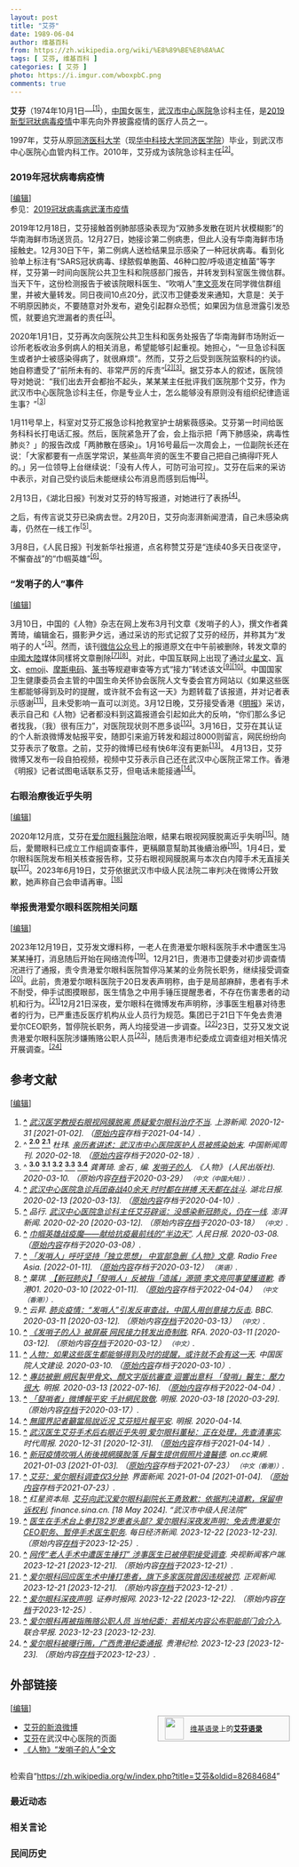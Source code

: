 ```yaml
---
layout: post
title: "艾芬"
date: 1989-06-04
author: 维基百科
from: https://zh.wikipedia.org/wiki/%E8%89%BE%E8%8A%AC
tags: [ 艾芬, 维基百科 ]
categories: [ 艾芬 ]
photo: https://i.imgur.com/wboxpbC.png
comments: true
---
```

<div class="mw-content-ltr mw-parser-output" lang="zh" dir="ltr"><p><b>艾芬</b>（1974年10月1日<span class="useeditintro" title="Template:BLP editintro">—</span><sup id="cite_ref-1" class="reference"><a href="#cite_note-1"><span class="cite-bracket">[</span>1<span class="cite-bracket">]</span></a></sup>），<a href="/wiki/%E4%B8%AD%E5%9B%BD" class="mw-redirect" title="中国">中国</a>女医生，<a href="/wiki/%E6%AD%A6%E6%B1%89%E5%B8%82%E4%B8%AD%E5%BF%83%E5%8C%BB%E9%99%A2" title="武汉市中心医院">武汉市中心医院</a>急诊科主任，是<a href="/wiki/2019%E6%96%B0%E5%9E%8B%E5%86%A0%E7%8B%80%E7%97%85%E6%AF%92%E7%96%AB%E6%83%85" class="mw-redirect" title="2019新型冠狀病毒疫情">2019新型冠狀病毒疫情</a>中率先向外界披露疫情的医疗人员之一。
</p>
<meta property="mw:PageProp/toc">
<div class="mw-heading mw-heading2"></div>
<p>1997年，艾芬从原<a href="/wiki/%E5%8D%8E%E4%B8%AD%E7%A7%91%E6%8A%80%E5%A4%A7%E5%AD%A6%E5%90%8C%E6%B5%8E%E5%8C%BB%E5%AD%A6%E9%99%A2" title="华中科技大学同济医学院">同济医科大学</a>（现<a href="/wiki/%E5%8D%8E%E4%B8%AD%E7%A7%91%E6%8A%80%E5%A4%A7%E5%AD%A6%E5%90%8C%E6%B5%8E%E5%8C%BB%E5%AD%A6%E9%99%A2" title="华中科技大学同济医学院">华中科技大学同济医学院</a>）毕业，到武汉市中心医院心血管内科工作。2010年，艾芬成为该院急诊科主任<sup id="cite_ref-zhogn_2-0" class="reference"><a href="#cite_note-zhogn-2"><span class="cite-bracket">[</span>2<span class="cite-bracket">]</span></a></sup>。
</p>
<div class="mw-heading mw-heading3"><h3 id="2019年冠状病毒病疫情"><span id="2019.E5.B9.B4.E5.86.A0.E7.8A.B6.E7.97.85.E6.AF.92.E7.97.85.E7.96.AB.E6.83.85"></span>2019年冠状病毒病疫情</h3><span class="mw-editsection"><span class="mw-editsection-bracket">[</span><a href="/w/index.php?title=%E8%89%BE%E8%8A%AC&amp;action=edit&amp;section=2" title="编辑章节：2019年冠状病毒病疫情"><span>编辑</span></a><span class="mw-editsection-bracket">]</span></span></div>
<div role="note" class="hatnote navigation-not-searchable">参见：<a href="/wiki/2019%E5%86%A0%E7%8B%80%E7%97%85%E6%AF%92%E7%97%85%E6%AD%A6%E6%BC%A2%E5%B8%82%E7%96%AB%E6%83%85" title="2019冠狀病毒病武漢市疫情">2019冠狀病毒病武漢市疫情</a></div>
<p>2019年12月18日，艾芬接触首例肺部感染表现为“双肺多发散在斑片状模糊影”的华南海鲜市场送货员。12月27日，她接诊第二例病患，但此人没有华南海鲜市场接触史。12月30日下午，第二例病人送检结果显示感染了一种冠状病毒。看到化验单上标注有“SARS冠状病毒、绿脓假单胞菌、46种口腔/呼吸道定植菌”等字样，艾芬第一时间向医院公共卫生科和院感部门报告，并转发到科室医生微信群。当天下午，这份检测报告于被该院眼科医生、“吹哨人”<a href="/wiki/%E6%9D%8E%E6%96%87%E4%BA%AE" title="李文亮">李文亮</a>发在同学微信群组里，并被大量转发。同日夜间10点20分，武汉市卫健委发来通知，大意是：关于不明原因肺炎，不要随意对外发布，避免引起群众恐慌；如果因为信息泄露引发恐慌，就要追究泄漏者的责任<sup id="cite_ref-original_text_3-0" class="reference"><a href="#cite_note-original_text-3"><span class="cite-bracket">[</span>3<span class="cite-bracket">]</span></a></sup>。
</p><p>2020年1月1日，艾芬再次向医院公共卫生科和医务处报告了华南海鲜市场附近一诊所老板收治多例病人的相关消息，希望能够引起重视。她担心，“一旦急诊科医生或者护士被感染得病了，就很麻烦”。然而，艾芬之后受到医院监察科的约谈。她自称遭受了“前所未有的、非常严厉的斥责”<sup id="cite_ref-zhogn_2-1" class="reference"><a href="#cite_note-zhogn-2"><span class="cite-bracket">[</span>2<span class="cite-bracket">]</span></a></sup><sup id="cite_ref-original_text_3-1" class="reference"><a href="#cite_note-original_text-3"><span class="cite-bracket">[</span>3<span class="cite-bracket">]</span></a></sup>。据艾芬本人的叙述，医院领导对她说：“我们出去开会都抬不起头，某某某主任批评我们医院那个艾芬，作为武汉市中心医院急诊科主任，你是专业人士，怎么能够没有原则没有组织纪律造谣生事？”<sup id="cite_ref-original_text_3-2" class="reference"><a href="#cite_note-original_text-3"><span class="cite-bracket">[</span>3<span class="cite-bracket">]</span></a></sup>
</p><p>1月11号早上，科室对艾芬汇报急诊科抢救室护士胡紫薇感染。艾芬第一时间给医务科科长打电话汇报。然后，医院紧急开了会，会上指示把「两下肺感染，病毒性肺炎？」的报告改成「两肺散在感染」。1月16号最后一次周会上，一位副院长还在说：「大家都要有一点医学常识，某些高年资的医生不要自己把自己搞得吓死人的。」另一位领导上台继续说：「没有人传人，可防可治可控」。艾芬在后来的采访中表示，对自己受约谈后未能继续公布消息而感到后悔<sup id="cite_ref-original_text_3-3" class="reference"><a href="#cite_note-original_text-3"><span class="cite-bracket">[</span>3<span class="cite-bracket">]</span></a></sup>。
</p><p>2月13日，《湖北日报》刊发对艾芬的特写报道，对她进行了表扬<sup id="cite_ref-4" class="reference"><a href="#cite_note-4"><span class="cite-bracket">[</span>4<span class="cite-bracket">]</span></a></sup>。
</p><p>之后，有传言说艾芬已染病去世。2月20日，艾芬向澎湃新闻澄清，自己未感染病毒，仍然在一线工作<sup id="cite_ref-pengpai_5-0" class="reference"><a href="#cite_note-pengpai-5"><span class="cite-bracket">[</span>5<span class="cite-bracket">]</span></a></sup>。
</p><p>3月8日，《人民日报》刊发新华社报道，点名称赞艾芬是“连续40多天日夜坚守，不懈奋战”的“巾帼英雄”<sup id="cite_ref-6" class="reference"><a href="#cite_note-6"><span class="cite-bracket">[</span>6<span class="cite-bracket">]</span></a></sup>。
</p>
<div class="mw-heading mw-heading3"><h3 id="“发哨子的人”事件"><span id=".E2.80.9C.E5.8F.91.E5.93.A8.E5.AD.90.E7.9A.84.E4.BA.BA.E2.80.9D.E4.BA.8B.E4.BB.B6"></span>“发哨子的人”事件</h3><span class="mw-editsection"><span class="mw-editsection-bracket">[</span><a href="/w/index.php?title=%E8%89%BE%E8%8A%AC&amp;action=edit&amp;section=3" title="编辑章节：“发哨子的人”事件"><span>编辑</span></a><span class="mw-editsection-bracket">]</span></span></div>
<p>3月10日，中国的《人物》杂志在网上发布3月刊文章《发哨子的人》，撰文作者龚菁琦，编辑金石，摄影尹夕远，通过采访的形式记叙了艾芬的经历，并称其为“发哨子的人”<sup id="cite_ref-original_text_3-4" class="reference"><a href="#cite_note-original_text-3"><span class="cite-bracket">[</span>3<span class="cite-bracket">]</span></a></sup>。然而，该刊<a href="/wiki/%E5%BE%AE%E4%BF%A1%E5%85%AC%E4%BC%97%E5%8F%B7" class="mw-redirect" title="微信公众号">微信公众号</a>上的报道原文在中午前被删除，转发文章的<a href="/wiki/%E4%B8%AD%E5%9C%8B%E5%A4%A7%E9%99%B8" class="mw-redirect" title="中國大陸">中國大陸</a>媒体同樣将文章刪除<sup id="cite_ref-7" class="reference"><a href="#cite_note-7"><span class="cite-bracket">[</span>7<span class="cite-bracket">]</span></a></sup><sup id="cite_ref-8" class="reference"><a href="#cite_note-8"><span class="cite-bracket">[</span>8<span class="cite-bracket">]</span></a></sup>。对此，中国互联网上出现了通过<a href="/wiki/%E7%81%AB%E6%98%9F%E6%96%87" title="火星文">火星文</a>、<a href="/wiki/%E7%9B%B2%E6%96%87" title="盲文">盲文</a>、<a href="/wiki/%E7%B9%AA%E6%96%87%E5%AD%97" title="繪文字">emoji</a>、<a href="/wiki/%E6%91%A9%E6%96%AF%E7%94%B5%E7%A0%81" class="mw-redirect" title="摩斯电码">摩斯电码</a>、<a href="/wiki/%E7%AF%86%E4%B9%A6" title="篆书">篆书</a>等规避审查等方式“接力”转述该文<sup id="cite_ref-9" class="reference"><a href="#cite_note-9"><span class="cite-bracket">[</span>9<span class="cite-bracket">]</span></a></sup><sup id="cite_ref-10" class="reference"><a href="#cite_note-10"><span class="cite-bracket">[</span>10<span class="cite-bracket">]</span></a></sup>。中国国家卫生健康委员会主管的中国生命关怀协会医院人文专委会官方网站以《如果这些医生都能够得到及时的提醒，或许就不会有这一天》为题转载了该报道，并对记者表示感谢<sup id="cite_ref-11" class="reference"><a href="#cite_note-11"><span class="cite-bracket">[</span>11<span class="cite-bracket">]</span></a></sup>，且未受影响一直可以浏览。3月12日晚，艾芬接受香港《<a href="/wiki/%E6%98%8E%E6%8A%A5" class="mw-redirect" title="明报">明报</a>》采访，表示自己和《人物》记者都没料到这篇报道会引起如此大的反响，“你们那么多记者找我，（我）很有压力”，对医院现状则不愿多谈<sup id="cite_ref-12" class="reference"><a href="#cite_note-12"><span class="cite-bracket">[</span>12<span class="cite-bracket">]</span></a></sup>。3月16日，艾芬在其认证的个人新浪微博发帖报平安，随即引来逾万转发和超过8000则留言，网民纷纷向艾芬表示了敬意。之前，艾芬的微博已经有快6年沒有更新<sup id="cite_ref-13" class="reference"><a href="#cite_note-13"><span class="cite-bracket">[</span>13<span class="cite-bracket">]</span></a></sup>。 4月13日，艾芬微博又发布一段自拍视频，视频中艾芬表示自己还在武汉中心医院正常工作。香港《明报》记者试图电话联系艾芬，但电话未能接通<sup id="cite_ref-14" class="reference"><a href="#cite_note-14"><span class="cite-bracket">[</span>14<span class="cite-bracket">]</span></a></sup>。
</p>
<div class="mw-heading mw-heading3"><h3 id="右眼治療後近乎失明"><span id=".E5.8F.B3.E7.9C.BC.E6.B2.BB.E7.99.82.E5.BE.8C.E8.BF.91.E4.B9.8E.E5.A4.B1.E6.98.8E"></span>右眼治療後近乎失明</h3><span class="mw-editsection"><span class="mw-editsection-bracket">[</span><a href="/w/index.php?title=%E8%89%BE%E8%8A%AC&amp;action=edit&amp;section=4" title="编辑章节：右眼治療後近乎失明"><span>编辑</span></a><span class="mw-editsection-bracket">]</span></span></div>
<p>2020年12月底，艾芬在<a href="/wiki/%E6%84%9B%E7%88%BE%E7%9C%BC%E7%A7%91%E9%86%AB%E9%99%A2" class="mw-redirect" title="愛爾眼科醫院">爱尔眼科醫院</a>治眼，結果右眼视网膜脱离近乎失明<sup id="cite_ref-15" class="reference"><a href="#cite_note-15"><span class="cite-bracket">[</span>15<span class="cite-bracket">]</span></a></sup>。随后，愛爾眼科已成立工作組調查事件，更稱願意幫助其後續治療<sup id="cite_ref-16" class="reference"><a href="#cite_note-16"><span class="cite-bracket">[</span>16<span class="cite-bracket">]</span></a></sup>。1月4日，爱尔眼科医院发布相关核查报告称，艾芬右眼视网膜脱离与本次白内障手术无直接关联<sup id="cite_ref-17" class="reference"><a href="#cite_note-17"><span class="cite-bracket">[</span>17<span class="cite-bracket">]</span></a></sup>。2023年6月19日，艾芬依据武汉市中级人民法院二审判决在微博公开致歉，她声称自己会申请再审。<sup id="cite_ref-18" class="reference"><a href="#cite_note-18"><span class="cite-bracket">[</span>18<span class="cite-bracket">]</span></a></sup>
</p>
<div class="mw-heading mw-heading3"><h3 id="举报贵港爱尔眼科医院相关问题"><span id=".E4.B8.BE.E6.8A.A5.E8.B4.B5.E6.B8.AF.E7.88.B1.E5.B0.94.E7.9C.BC.E7.A7.91.E5.8C.BB.E9.99.A2.E7.9B.B8.E5.85.B3.E9.97.AE.E9.A2.98"></span>举报贵港爱尔眼科医院相关问题</h3><span class="mw-editsection"><span class="mw-editsection-bracket">[</span><a href="/w/index.php?title=%E8%89%BE%E8%8A%AC&amp;action=edit&amp;section=5" title="编辑章节：举报贵港爱尔眼科医院相关问题"><span>编辑</span></a><span class="mw-editsection-bracket">]</span></span></div>
<p>2023年12月19日，艾芬发文爆料称，一老人在贵港爱尔眼科医院手术中遭医生冯某某捶打，消息随后开始在网络流传<sup id="cite_ref-19" class="reference"><a href="#cite_note-19"><span class="cite-bracket">[</span>19<span class="cite-bracket">]</span></a></sup>。12月21日，贵港市卫健委对初步调查情况进行了通报，责令贵港爱尔眼科医院暂停冯某某的业务院长职务，继续接受调查<sup id="cite_ref-20" class="reference"><a href="#cite_note-20"><span class="cite-bracket">[</span>20<span class="cite-bracket">]</span></a></sup>。此前，贵港爱尔眼科医院于20日发表声明称，由于是局部麻醉，患者有手术不耐受，伸手试图摸眼部，医生情急之中用手锤压提醒患者，不存在伤害患者的动机和行为。<sup id="cite_ref-21" class="reference"><a href="#cite_note-21"><span class="cite-bracket">[</span>21<span class="cite-bracket">]</span></a></sup>12月21日深夜，爱尔眼科在微博发布声明称，涉事医生粗暴对待患者的行为，已严重违反医疗机构从业人员行为规范。集团已于21日下午免去贵港爱尔CEO职务，暂停院长职务，两人均接受进一步调查。<sup id="cite_ref-22" class="reference"><a href="#cite_note-22"><span class="cite-bracket">[</span>22<span class="cite-bracket">]</span></a></sup>23日，艾芬又发文说贵港爱尔眼科医院涉嫌贿赂公职人员<sup id="cite_ref-23" class="reference"><a href="#cite_note-23"><span class="cite-bracket">[</span>23<span class="cite-bracket">]</span></a></sup>，随后贵港市纪委成立调查组对相关情况开展调查。<sup id="cite_ref-24" class="reference"><a href="#cite_note-24"><span class="cite-bracket">[</span>24<span class="cite-bracket">]</span></a></sup>
</p>
<div class="mw-heading mw-heading2"><h2 id="参考文献"><span id=".E5.8F.82.E8.80.83.E6.96.87.E7.8C.AE"></span>参考文献</h2><span class="mw-editsection"><span class="mw-editsection-bracket">[</span><a href="/w/index.php?title=%E8%89%BE%E8%8A%AC&amp;action=edit&amp;section=6" title="编辑章节：参考文献"><span>编辑</span></a><span class="mw-editsection-bracket">]</span></span></div>
<div class="reflist" style="list-style-type: decimal;">
<ol class="references">
<li id="cite_note-1"><span class="mw-cite-backlink"><b><a href="#cite_ref-1">^</a></b></span> <span class="reference-text"><cite class="citation news"><a rel="nofollow" class="external text" href="https://web.archive.org/web/20210414062447/https://www.cqcb.com/xindiaocha/redian/2020-12-30/3504331_pc.html">武汉医学教授右眼视网膜脱离 质疑爱尔眼科治疗不当</a>. 上游新闻. 2020-12-31 <span class="reference-accessdate"> [<span class="nowrap">2021-01-02</span>]</span>. （<a rel="nofollow" class="external text" href="https://www.cqcb.com/xindiaocha/redian/2020-12-30/3504331_pc.html">原始内容</a>存档于2021-04-14）.</cite><span title="ctx_ver=Z39.88-2004&amp;rfr_id=info%3Asid%2Fzh.wikipedia.org%3A%E8%89%BE%E8%8A%AC&amp;rft.atitle=%E6%AD%A6%E6%B1%89%E5%8C%BB%E5%AD%A6%E6%95%99%E6%8E%88%E5%8F%B3%E7%9C%BC%E8%A7%86%E7%BD%91%E8%86%9C%E8%84%B1%E7%A6%BB+%E8%B4%A8%E7%96%91%E7%88%B1%E5%B0%94%E7%9C%BC%E7%A7%91%E6%B2%BB%E7%96%97%E4%B8%8D%E5%BD%93&amp;rft.date=2020-12-31&amp;rft.genre=article&amp;rft.jtitle=%E4%B8%8A%E6%B8%B8%E6%96%B0%E9%97%BB&amp;rft_id=https%3A%2F%2Fwww.cqcb.com%2Fxindiaocha%2Fredian%2F2020-12-30%2F3504331_pc.html&amp;rft_val_fmt=info%3Aofi%2Ffmt%3Akev%3Amtx%3Ajournal" class="Z3988"><span style="display:none;">&nbsp;</span></span></span>
</li>
<li id="cite_note-zhogn-2"><span class="mw-cite-backlink">^ <a href="#cite_ref-zhogn_2-0"><sup><b>2.0</b></sup></a> <a href="#cite_ref-zhogn_2-1"><sup><b>2.1</b></sup></a></span> <span class="reference-text"><cite class="citation web">杜玮. <a rel="nofollow" class="external text" href="https://web.archive.org/web/20200218083556/https://news.sina.com.cn/c/2020-02-17/doc-iimxyqvz3653366.shtml">亲历者讲述：武汉市中心医院医护人员被感染始末</a>. 中国新闻周刊. 2020-02-18. （<a rel="nofollow" class="external text" href="https://news.sina.com.cn/c/2020-02-17/doc-iimxyqvz3653366.shtml">原始内容</a>存档于2020-02-18）.</cite><span title="ctx_ver=Z39.88-2004&amp;rfr_id=info%3Asid%2Fzh.wikipedia.org%3A%E8%89%BE%E8%8A%AC&amp;rft.au=%E6%9D%9C%E7%8E%AE&amp;rft.btitle=%E4%BA%B2%E5%8E%86%E8%80%85%E8%AE%B2%E8%BF%B0%EF%BC%9A%E6%AD%A6%E6%B1%89%E5%B8%82%E4%B8%AD%E5%BF%83%E5%8C%BB%E9%99%A2%E5%8C%BB%E6%8A%A4%E4%BA%BA%E5%91%98%E8%A2%AB%E6%84%9F%E6%9F%93%E5%A7%8B%E6%9C%AB&amp;rft.date=2020-02-18&amp;rft.genre=unknown&amp;rft.pub=%E4%B8%AD%E5%9B%BD%E6%96%B0%E9%97%BB%E5%91%A8%E5%88%8A&amp;rft_id=https%3A%2F%2Fnews.sina.com.cn%2Fc%2F2020-02-17%2Fdoc-iimxyqvz3653366.shtml&amp;rft_val_fmt=info%3Aofi%2Ffmt%3Akev%3Amtx%3Abook" class="Z3988"><span style="display:none;">&nbsp;</span></span></span>
</li>
<li id="cite_note-original_text-3"><span class="mw-cite-backlink">^ <a href="#cite_ref-original_text_3-0"><sup><b>3.0</b></sup></a> <a href="#cite_ref-original_text_3-1"><sup><b>3.1</b></sup></a> <a href="#cite_ref-original_text_3-2"><sup><b>3.2</b></sup></a> <a href="#cite_ref-original_text_3-3"><sup><b>3.3</b></sup></a> <a href="#cite_ref-original_text_3-4"><sup><b>3.4</b></sup></a></span> <span class="reference-text"><cite class="citation journal">龚菁琦. 金石 , 编. <a rel="nofollow" class="external text" href="http://boyamedia.com/category/detail/13249/">发哨子的人</a>. 《人物》 (人民出版社). 2020-03-10. （原始内容<a rel="nofollow" class="external text" href="https://web.archive.org/web/20200329131444/http://boyamedia.com/category/detail/13249/">存档</a>于2020-03-29） <span style="font-family: sans-serif; cursor: default; color:var(--color-subtle, #54595d); font-size: 0.8em; bottom: 0.1em; font-weight: bold;" title="连接到中文（中国大陆）网页">（中文（中国大陆））</span>.</cite><span title="ctx_ver=Z39.88-2004&amp;rfr_id=info%3Asid%2Fzh.wikipedia.org%3A%E8%89%BE%E8%8A%AC&amp;rft.atitle=%E5%8F%91%E5%93%A8%E5%AD%90%E7%9A%84%E4%BA%BA&amp;rft.au=%E9%BE%9A%E8%8F%81%E7%90%A6&amp;rft.date=2020-03-10&amp;rft.genre=article&amp;rft.jtitle=%E3%80%8A%E4%BA%BA%E7%89%A9%E3%80%8B&amp;rft_id=http%3A%2F%2Fboyamedia.com%2Fcategory%2Fdetail%2F13249%2F&amp;rft_val_fmt=info%3Aofi%2Ffmt%3Akev%3Amtx%3Ajournal" class="Z3988"><span style="display:none;">&nbsp;</span></span></span>
</li>
<li id="cite_note-4"><span class="mw-cite-backlink"><b><a href="#cite_ref-4">^</a></b></span> <span class="reference-text"><cite class="citation news"><a rel="nofollow" class="external text" href="https://web.archive.org/web/20200410113558/https://epaper.hubeidaily.net/pad/content/202002/13/content_21060.html">武汉中心医院急诊兵团奋战40余天 时时都在拼搏 天天都在战斗</a>. 湖北日报. 2020-02-13 <span class="reference-accessdate"> [<span class="nowrap">2020-03-13</span>]</span>. （<a rel="nofollow" class="external text" href="https://epaper.hubeidaily.net/pad/content/202002/13/content_21060.html">原始内容</a>存档于2020-04-10）.</cite><span title="ctx_ver=Z39.88-2004&amp;rfr_id=info%3Asid%2Fzh.wikipedia.org%3A%E8%89%BE%E8%8A%AC&amp;rft.atitle=%E6%AD%A6%E6%B1%89%E4%B8%AD%E5%BF%83%E5%8C%BB%E9%99%A2%E6%80%A5%E8%AF%8A%E5%85%B5%E5%9B%A2%E5%A5%8B%E6%88%9840%E4%BD%99%E5%A4%A9+%E6%97%B6%E6%97%B6%E9%83%BD%E5%9C%A8%E6%8B%BC%E6%90%8F+%E5%A4%A9%E5%A4%A9%E9%83%BD%E5%9C%A8%E6%88%98%E6%96%97&amp;rft.date=2020-02-13&amp;rft.genre=article&amp;rft.jtitle=%E6%B9%96%E5%8C%97%E6%97%A5%E6%8A%A5&amp;rft_id=https%3A%2F%2Fepaper.hubeidaily.net%2Fpad%2Fcontent%2F202002%2F13%2Fcontent_21060.html&amp;rft_val_fmt=info%3Aofi%2Ffmt%3Akev%3Amtx%3Ajournal" class="Z3988"><span style="display:none;">&nbsp;</span></span></span>
</li>
<li id="cite_note-pengpai-5"><span class="mw-cite-backlink"><b><a href="#cite_ref-pengpai_5-0">^</a></b></span> <span class="reference-text"><cite class="citation news">品行. <a rel="nofollow" class="external text" href="https://www.thepaper.cn/newsDetail_forward_6055261">武汉中心医院急诊科主任艾芬辟谣：没感染新冠肺炎，仍在一线</a>. 澎湃新闻. 2020-02-20 <span class="reference-accessdate"> [<span class="nowrap">2020-03-12</span>]</span>. （原始内容<a rel="nofollow" class="external text" href="https://web.archive.org/web/20200318014647/https://www.thepaper.cn/newsDetail_forward_6055261">存档</a>于2020-03-18） <span style="font-family: sans-serif; cursor: default; color:var(--color-subtle, #54595d); font-size: 0.8em; bottom: 0.1em; font-weight: bold;" title="连接到中文网页">（中文）</span>.</cite><span title="ctx_ver=Z39.88-2004&amp;rfr_id=info%3Asid%2Fzh.wikipedia.org%3A%E8%89%BE%E8%8A%AC&amp;rft.atitle=%E6%AD%A6%E6%B1%89%E4%B8%AD%E5%BF%83%E5%8C%BB%E9%99%A2%E6%80%A5%E8%AF%8A%E7%A7%91%E4%B8%BB%E4%BB%BB%E8%89%BE%E8%8A%AC%E8%BE%9F%E8%B0%A3%EF%BC%9A%E6%B2%A1%E6%84%9F%E6%9F%93%E6%96%B0%E5%86%A0%E8%82%BA%E7%82%8E%EF%BC%8C%E4%BB%8D%E5%9C%A8%E4%B8%80%E7%BA%BF&amp;rft.au=%E5%93%81%E8%A1%8C&amp;rft.date=2020-02-20&amp;rft.genre=article&amp;rft_id=https%3A%2F%2Fwww.thepaper.cn%2FnewsDetail_forward_6055261&amp;rft_val_fmt=info%3Aofi%2Ffmt%3Akev%3Amtx%3Ajournal" class="Z3988"><span style="display:none;">&nbsp;</span></span></span>
</li>
<li id="cite_note-6"><span class="mw-cite-backlink"><b><a href="#cite_ref-6">^</a></b></span> <span class="reference-text"><cite class="citation news"><a rel="nofollow" class="external text" href="https://web.archive.org/web/20200308111252/http://paper.people.com.cn/rmrb/html/2020-03/08/nw.D110000renmrb_20200308_2-01.htm">巾帼英雄战疫魔——献给抗疫最前线的“半边天”</a>. 人民日报. 2020-03-08. （<a rel="nofollow" class="external text" href="http://paper.people.com.cn/rmrb/html/2020-03/08/nw.D110000renmrb_20200308_2-01.htm">原始内容</a>存档于2020-03-08）.</cite><span title="ctx_ver=Z39.88-2004&amp;rfr_id=info%3Asid%2Fzh.wikipedia.org%3A%E8%89%BE%E8%8A%AC&amp;rft.atitle=%E5%B7%BE%E5%B8%BC%E8%8B%B1%E9%9B%84%E6%88%98%E7%96%AB%E9%AD%94%E2%80%94%E2%80%94%E7%8C%AE%E7%BB%99%E6%8A%97%E7%96%AB%E6%9C%80%E5%89%8D%E7%BA%BF%E7%9A%84%E2%80%9C%E5%8D%8A%E8%BE%B9%E5%A4%A9%E2%80%9D&amp;rft.date=2020-03-08&amp;rft.genre=article&amp;rft.jtitle=%E4%BA%BA%E6%B0%91%E6%97%A5%E6%8A%A5&amp;rft_id=http%3A%2F%2Fpaper.people.com.cn%2Frmrb%2Fhtml%2F2020-03%2F08%2Fnw.D110000renmrb_20200308_2-01.htm&amp;rft_val_fmt=info%3Aofi%2Ffmt%3Akev%3Amtx%3Ajournal" class="Z3988"><span style="display:none;">&nbsp;</span></span></span>
</li>
<li id="cite_note-7"><span class="mw-cite-backlink"><b><a href="#cite_ref-7">^</a></b></span> <span class="reference-text"><cite class="citation web"><a rel="nofollow" class="external text" href="https://web.archive.org/web/20200312011025/https://www.rfa.org/cantonese/news/people-03102020083726.html">「发哨人」呼吁坚持「独立思想」 中宣部急删《人物》文章</a>. Radio Free Asia.  <span class="reference-accessdate"> [<span class="nowrap">2022-01-11</span>]</span>. （<a rel="nofollow" class="external text" href="https://www.rfa.org/cantonese/news/people-03102020083726.html">原始内容</a>存档于2020-03-12） <span style="font-family: sans-serif; cursor: default; color:var(--color-subtle, #54595d); font-size: 0.8em; bottom: 0.1em; font-weight: bold;" title="连接到英语网页">（英语）</span>.</cite><span title="ctx_ver=Z39.88-2004&amp;rfr_id=info%3Asid%2Fzh.wikipedia.org%3A%E8%89%BE%E8%8A%AC&amp;rft.atitle=%E3%80%8C%E5%8F%91%E5%93%A8%E4%BA%BA%E3%80%8D%E5%91%BC%E5%90%81%E5%9D%9A%E6%8C%81%E3%80%8C%E7%8B%AC%E7%AB%8B%E6%80%9D%E6%83%B3%E3%80%8D+%E4%B8%AD%E5%AE%A3%E9%83%A8%E6%80%A5%E5%88%A0%E3%80%8A%E4%BA%BA%E7%89%A9%E3%80%8B%E6%96%87%E7%AB%A0&amp;rft.genre=unknown&amp;rft.jtitle=Radio+Free+Asia&amp;rft_id=https%3A%2F%2Fwww.rfa.org%2Fcantonese%2Fnews%2Fpeople-03102020083726.html&amp;rft_val_fmt=info%3Aofi%2Ffmt%3Akev%3Amtx%3Ajournal" class="Z3988"><span style="display:none;">&nbsp;</span></span></span>
</li>
<li id="cite_note-8"><span class="mw-cite-backlink"><b><a href="#cite_ref-8">^</a></b></span> <span class="reference-text"><cite class="citation web">葉琪. <a rel="nofollow" class="external text" href="https://web.archive.org/web/20220404002340/https://www.hk01.com/%E5%A4%A7%E5%9C%8B%E5%B0%8F%E4%BA%8B/445884/%E6%AD%A6%E6%BC%A2%E8%82%BA%E7%82%8E-%E7%99%BC%E5%93%A8%E4%BA%BA-%E5%8F%8D%E8%A2%AB%E6%8C%87-%E9%80%A0%E8%AC%A0-%E6%BA%90%E9%A0%AD-%E6%9D%8E%E6%96%87%E4%BA%AE%E5%90%8C%E4%BA%8B%E6%9C%9B%E7%8D%B2%E9%81%93%E6%AD%89">【新冠肺炎】「發哨人」反被指「造謠」源頭 李文亮同事望獲道歉</a>. 香港01. 2020-03-10 <span class="reference-accessdate"> [<span class="nowrap">2022-01-11</span>]</span>. （<a rel="nofollow" class="external text" href="https://www.hk01.com/大國小事/445884/武漢肺炎-發哨人-反被指-造謠-源頭-李文亮同事望獲道歉">原始内容</a>存档于2022-04-04） <span style="font-family: sans-serif; cursor: default; color:var(--color-subtle, #54595d); font-size: 0.8em; bottom: 0.1em; font-weight: bold;" title="连接到中文（香港）网页">（中文（香港））</span>.</cite><span title="ctx_ver=Z39.88-2004&amp;rfr_id=info%3Asid%2Fzh.wikipedia.org%3A%E8%89%BE%E8%8A%AC&amp;rft.atitle=%E3%80%90%E6%96%B0%E5%86%A0%E8%82%BA%E7%82%8E%E3%80%91%E3%80%8C%E7%99%BC%E5%93%A8%E4%BA%BA%E3%80%8D%E5%8F%8D%E8%A2%AB%E6%8C%87%E3%80%8C%E9%80%A0%E8%AC%A0%E3%80%8D%E6%BA%90%E9%A0%AD+%E6%9D%8E%E6%96%87%E4%BA%AE%E5%90%8C%E4%BA%8B%E6%9C%9B%E7%8D%B2%E9%81%93%E6%AD%89&amp;rft.au=%E8%91%89%E7%90%AA&amp;rft.date=2020-03-10&amp;rft.genre=unknown&amp;rft.jtitle=%E9%A6%99%E6%B8%AF01&amp;rft_id=https%3A%2F%2Fwww.hk01.com%2F%E5%A4%A7%E5%9C%8B%E5%B0%8F%E4%BA%8B%2F445884%2F%E6%AD%A6%E6%BC%A2%E8%82%BA%E7%82%8E-%E7%99%BC%E5%93%A8%E4%BA%BA-%E5%8F%8D%E8%A2%AB%E6%8C%87-%E9%80%A0%E8%AC%A0-%E6%BA%90%E9%A0%AD-%E6%9D%8E%E6%96%87%E4%BA%AE%E5%90%8C%E4%BA%8B%E6%9C%9B%E7%8D%B2%E9%81%93%E6%AD%89&amp;rft_val_fmt=info%3Aofi%2Ffmt%3Akev%3Amtx%3Ajournal" class="Z3988"><span style="display:none;">&nbsp;</span></span></span>
</li>
<li id="cite_note-9"><span class="mw-cite-backlink"><b><a href="#cite_ref-9">^</a></b></span> <span class="reference-text"><cite class="citation news">云昇. <a rel="nofollow" class="external text" href="https://www.bbc.com/zhongwen/simp/chinese-news-51831652">肺炎疫情：“发哨人”引发反审查战，中国人用创意接力反击</a>. BBC. 2020-03-11 <span class="reference-accessdate"> [<span class="nowrap">2020-03-12</span>]</span>. （原始内容<a rel="nofollow" class="external text" href="https://web.archive.org/web/20200313040302/https://www.bbc.com/zhongwen/simp/chinese-news-51831652">存档</a>于2020-03-13） <span style="font-family: sans-serif; cursor: default; color:var(--color-subtle, #54595d); font-size: 0.8em; bottom: 0.1em; font-weight: bold;" title="连接到中文网页">（中文）</span>.</cite><span title="ctx_ver=Z39.88-2004&amp;rfr_id=info%3Asid%2Fzh.wikipedia.org%3A%E8%89%BE%E8%8A%AC&amp;rft.atitle=%E8%82%BA%E7%82%8E%E7%96%AB%E6%83%85%EF%BC%9A%E2%80%9C%E5%8F%91%E5%93%A8%E4%BA%BA%E2%80%9D%E5%BC%95%E5%8F%91%E5%8F%8D%E5%AE%A1%E6%9F%A5%E6%88%98%EF%BC%8C%E4%B8%AD%E5%9B%BD%E4%BA%BA%E7%94%A8%E5%88%9B%E6%84%8F%E6%8E%A5%E5%8A%9B%E5%8F%8D%E5%87%BB&amp;rft.au=%E4%BA%91%E6%98%87&amp;rft.date=2020-03-11&amp;rft.genre=article&amp;rft_id=https%3A%2F%2Fwww.bbc.com%2Fzhongwen%2Fsimp%2Fchinese-news-51831652&amp;rft_val_fmt=info%3Aofi%2Ffmt%3Akev%3Amtx%3Ajournal" class="Z3988"><span style="display:none;">&nbsp;</span></span></span>
</li>
<li id="cite_note-10"><span class="mw-cite-backlink"><b><a href="#cite_ref-10">^</a></b></span> <span class="reference-text"><cite class="citation news"><a rel="nofollow" class="external text" href="https://www.rfa.org/mandarin/yataibaodao/huanjing/ql3-03112020065044.html">《发哨子的人》被屏蔽 网民接力转发出奇制胜</a>. RFA. 2020-03-11 <span class="reference-accessdate"> [<span class="nowrap">2020-03-12</span>]</span>. （原始内容<a rel="nofollow" class="external text" href="https://web.archive.org/web/20200312180814/https://www.rfa.org/mandarin/yataibaodao/huanjing/ql3-03112020065044.html">存档</a>于2020-03-12） <span style="font-family: sans-serif; cursor: default; color:var(--color-subtle, #54595d); font-size: 0.8em; bottom: 0.1em; font-weight: bold;" title="连接到中文网页">（中文）</span>.</cite><span title="ctx_ver=Z39.88-2004&amp;rfr_id=info%3Asid%2Fzh.wikipedia.org%3A%E8%89%BE%E8%8A%AC&amp;rft.atitle=%E3%80%8A%E5%8F%91%E5%93%A8%E5%AD%90%E7%9A%84%E4%BA%BA%E3%80%8B%E8%A2%AB%E5%B1%8F%E8%94%BD+%E7%BD%91%E6%B0%91%E6%8E%A5%E5%8A%9B%E8%BD%AC%E5%8F%91%E5%87%BA%E5%A5%87%E5%88%B6%E8%83%9C&amp;rft.date=2020-03-11&amp;rft.genre=article&amp;rft_id=https%3A%2F%2Fwww.rfa.org%2Fmandarin%2Fyataibaodao%2Fhuanjing%2Fql3-03112020065044.html&amp;rft_val_fmt=info%3Aofi%2Ffmt%3Akev%3Amtx%3Ajournal" class="Z3988"><span style="display:none;">&nbsp;</span></span></span>
</li>
<li id="cite_note-11"><span class="mw-cite-backlink"><b><a href="#cite_ref-11">^</a></b></span> <span class="reference-text"><cite class="citation web"><a rel="nofollow" class="external text" href="https://web.archive.org/web/20200310135052/http://www.yyrw.org.cn/e/action/ShowInfo.php?classid=5&amp;id=2256">人物：如果这些医生都能够得到及时的提醒，或许就不会有这一天</a>. 中国医院人文建设. 2020-03-10. （<a rel="nofollow" class="external text" href="http://www.yyrw.org.cn/e/action/ShowInfo.php?classid=5&amp;id=2256">原始内容</a>存档于2020-03-10）.</cite><span title="ctx_ver=Z39.88-2004&amp;rfr_id=info%3Asid%2Fzh.wikipedia.org%3A%E8%89%BE%E8%8A%AC&amp;rft.atitle=%E4%BA%BA%E7%89%A9%EF%BC%9A%E5%A6%82%E6%9E%9C%E8%BF%99%E4%BA%9B%E5%8C%BB%E7%94%9F%E9%83%BD%E8%83%BD%E5%A4%9F%E5%BE%97%E5%88%B0%E5%8F%8A%E6%97%B6%E7%9A%84%E6%8F%90%E9%86%92%EF%BC%8C%E6%88%96%E8%AE%B8%E5%B0%B1%E4%B8%8D%E4%BC%9A%E6%9C%89%E8%BF%99%E4%B8%80%E5%A4%A9&amp;rft.date=2020-03-10&amp;rft.genre=unknown&amp;rft.jtitle=%E4%B8%AD%E5%9B%BD%E5%8C%BB%E9%99%A2%E4%BA%BA%E6%96%87%E5%BB%BA%E8%AE%BE&amp;rft_id=http%3A%2F%2Fwww.yyrw.org.cn%2Fe%2Faction%2FShowInfo.php%3Fclassid%3D5%26id%3D2256&amp;rft_val_fmt=info%3Aofi%2Ffmt%3Akev%3Amtx%3Ajournal" class="Z3988"><span style="display:none;">&nbsp;</span></span></span>
</li>
<li id="cite_note-12"><span class="mw-cite-backlink"><b><a href="#cite_ref-12">^</a></b></span> <span class="reference-text"><cite class="citation web"><a rel="nofollow" class="external text" href="https://web.archive.org/web/20220404193148/https://m.mingpao.com/pns/%E4%B8%AD%E5%9C%8B/article/20200313/s00013/1584038746195/%E5%B0%88%E8%A8%AA%E8%A2%AB%E5%88%A0-%E7%B6%B2%E6%B0%91%E8%A3%BD%E7%94%B2%E9%AA%A8%E6%96%87-%E9%A1%8F%E6%96%87%E5%AD%97%E7%89%88%E6%8A%97%E5%AF%A9%E6%9F%A5-%E8%BF%B4%E9%9F%BF%E5%87%BA%E6%84%8F%E6%96%99-%E3%80%8C%E7%99%BC%E5%93%A8%E3%80%8D%E9%86%AB%E7%94%9F-%E5%A3%93%E5%8A%9B%E5%BE%88%E5%A4%A7">專訪被删 網民製甲骨文、顏文字版抗審查 迴響出意料 「發哨」醫生：壓力很大</a>. 明报. 2020-03-13 <span class="reference-accessdate"> [<span class="nowrap">2022-07-16</span>]</span>. （<a rel="nofollow" class="external text" href="https://m.mingpao.com/pns/中國/article/20200313/s00013/1584038746195/專訪被删-網民製甲骨文-顏文字版抗審查-迴響出意料-「發哨」醫生-壓力很大">原始内容</a>存档于2022-04-04）.</cite><span title="ctx_ver=Z39.88-2004&amp;rfr_id=info%3Asid%2Fzh.wikipedia.org%3A%E8%89%BE%E8%8A%AC&amp;rft.atitle=%E5%B0%88%E8%A8%AA%E8%A2%AB%E5%88%A0+%E7%B6%B2%E6%B0%91%E8%A3%BD%E7%94%B2%E9%AA%A8%E6%96%87%E3%80%81%E9%A1%8F%E6%96%87%E5%AD%97%E7%89%88%E6%8A%97%E5%AF%A9%E6%9F%A5+%E8%BF%B4%E9%9F%BF%E5%87%BA%E6%84%8F%E6%96%99+%E3%80%8C%E7%99%BC%E5%93%A8%E3%80%8D%E9%86%AB%E7%94%9F%EF%BC%9A%E5%A3%93%E5%8A%9B%E5%BE%88%E5%A4%A7&amp;rft.date=2020-03-13&amp;rft.genre=unknown&amp;rft.jtitle=%E6%98%8E%E6%8A%A5&amp;rft_id=https%3A%2F%2Fm.mingpao.com%2Fpns%2F%E4%B8%AD%E5%9C%8B%2Farticle%2F20200313%2Fs00013%2F1584038746195%2F%E5%B0%88%E8%A8%AA%E8%A2%AB%E5%88%A0-%E7%B6%B2%E6%B0%91%E8%A3%BD%E7%94%B2%E9%AA%A8%E6%96%87-%E9%A1%8F%E6%96%87%E5%AD%97%E7%89%88%E6%8A%97%E5%AF%A9%E6%9F%A5-%E8%BF%B4%E9%9F%BF%E5%87%BA%E6%84%8F%E6%96%99-%E3%80%8C%E7%99%BC%E5%93%A8%E3%80%8D%E9%86%AB%E7%94%9F-%E5%A3%93%E5%8A%9B%E5%BE%88%E5%A4%A7&amp;rft_val_fmt=info%3Aofi%2Ffmt%3Akev%3Amtx%3Ajournal" class="Z3988"><span style="display:none;">&nbsp;</span></span></span>
</li>
<li id="cite_note-13"><span class="mw-cite-backlink"><b><a href="#cite_ref-13">^</a></b></span> <span class="reference-text"><cite class="citation news"><a rel="nofollow" class="external text" href="https://m.mingpao.com/pns/中國/article/20200318/s00013/1584470315853/「發哨者」微博報平安-千計網民致敬">「發哨者」微博報平安 千計網民致敬</a>. 明报. 2020-03-18 <span class="reference-accessdate"> [<span class="nowrap">2020-03-29</span>]</span>. （原始内容<a rel="nofollow" class="external text" href="https://web.archive.org/web/20200317204604/https://m.mingpao.com/pns/%25E4%25B8%25AD%25E5%259C%258B/article/20200318/s00013/1584470315853/%25E3%2580%258C%25E7%2599%25BC%25E5%2593%25A8%25E8%2580%2585%25E3%2580%258D%25E5%25BE%25AE%25E5%258D%259A%25E5%25A0%25B1%25E5%25B9%25B3%25E5%25AE%2589-%25E5%258D%2583%25E8%25A8%2588%25E7%25B6%25B2%25E6%25B0%2591%25E8%2587%25B4%25E6%2595%25AC">存档</a>于2020-03-17）.</cite><span title="ctx_ver=Z39.88-2004&amp;rfr_id=info%3Asid%2Fzh.wikipedia.org%3A%E8%89%BE%E8%8A%AC&amp;rft.atitle=%E3%80%8C%E7%99%BC%E5%93%A8%E8%80%85%E3%80%8D%E5%BE%AE%E5%8D%9A%E5%A0%B1%E5%B9%B3%E5%AE%89+%E5%8D%83%E8%A8%88%E7%B6%B2%E6%B0%91%E8%87%B4%E6%95%AC&amp;rft.date=2020-03-18&amp;rft.genre=article&amp;rft.jtitle=%E6%98%8E%E6%8A%A5&amp;rft_id=https%3A%2F%2Fm.mingpao.com%2Fpns%2F%E4%B8%AD%E5%9C%8B%2Farticle%2F20200318%2Fs00013%2F1584470315853%2F%E3%80%8C%E7%99%BC%E5%93%A8%E8%80%85%E3%80%8D%E5%BE%AE%E5%8D%9A%E5%A0%B1%E5%B9%B3%E5%AE%89-%E5%8D%83%E8%A8%88%E7%B6%B2%E6%B0%91%E8%87%B4%E6%95%AC&amp;rft_val_fmt=info%3Aofi%2Ffmt%3Akev%3Amtx%3Ajournal" class="Z3988"><span style="display:none;">&nbsp;</span></span></span>
</li>
<li id="cite_note-14"><span class="mw-cite-backlink"><b><a href="#cite_ref-14">^</a></b></span> <span class="reference-text"><cite class="citation news"><a rel="nofollow" class="external text" href="https://news.mingpao.com/pns/%e4%b8%ad%e5%9c%8b/article/20200414/s00013/1586802994931">無國界記者籲當局說近况  艾芬短片報平安</a>. 明报. 2020-04-14.</cite><span title="ctx_ver=Z39.88-2004&amp;rfr_id=info%3Asid%2Fzh.wikipedia.org%3A%E8%89%BE%E8%8A%AC&amp;rft.atitle=%E7%84%A1%E5%9C%8B%E7%95%8C%E8%A8%98%E8%80%85%E7%B1%B2%E7%95%B6%E5%B1%80%E8%AA%AA%E8%BF%91%E5%86%B5+%E8%89%BE%E8%8A%AC%E7%9F%AD%E7%89%87%E5%A0%B1%E5%B9%B3%E5%AE%89&amp;rft.date=2020-04-14&amp;rft.genre=article&amp;rft.jtitle=%E6%98%8E%E6%8A%A5&amp;rft_id=https%3A%2F%2Fnews.mingpao.com%2Fpns%2F%25e4%25b8%25ad%25e5%259c%258b%2Farticle%2F20200414%2Fs00013%2F1586802994931&amp;rft_val_fmt=info%3Aofi%2Ffmt%3Akev%3Amtx%3Ajournal" class="Z3988"><span style="display:none;">&nbsp;</span></span></span>
</li>
<li id="cite_note-15"><span class="mw-cite-backlink"><b><a href="#cite_ref-15">^</a></b></span> <span class="reference-text"><cite class="citation news"><a rel="nofollow" class="external text" href="https://web.archive.org/web/20210414062411/https://www.time-weekly.com/post/277354">武汉医生艾芬手术后右眼近乎失明 爱尔眼科董秘：正在处理，先查清事实</a>. 时代周报. 2020-12-31 <span class="reference-accessdate"> [<span class="nowrap">2020-12-31</span>]</span>. （<a rel="nofollow" class="external text" href="https://www.time-weekly.com/post/277354">原始内容</a>存档于2021-04-14）.</cite><span title="ctx_ver=Z39.88-2004&amp;rfr_id=info%3Asid%2Fzh.wikipedia.org%3A%E8%89%BE%E8%8A%AC&amp;rft.atitle=%E6%AD%A6%E6%B1%89%E5%8C%BB%E7%94%9F%E8%89%BE%E8%8A%AC%E6%89%8B%E6%9C%AF%E5%90%8E%E5%8F%B3%E7%9C%BC%E8%BF%91%E4%B9%8E%E5%A4%B1%E6%98%8E+%E7%88%B1%E5%B0%94%E7%9C%BC%E7%A7%91%E8%91%A3%E7%A7%98%EF%BC%9A%E6%AD%A3%E5%9C%A8%E5%A4%84%E7%90%86%EF%BC%8C%E5%85%88%E6%9F%A5%E6%B8%85%E4%BA%8B%E5%AE%9E&amp;rft.date=2020-12-31&amp;rft.genre=article&amp;rft.jtitle=%E6%97%B6%E4%BB%A3%E5%91%A8%E6%8A%A5&amp;rft_id=https%3A%2F%2Fwww.time-weekly.com%2Fpost%2F277354&amp;rft_val_fmt=info%3Aofi%2Ffmt%3Akev%3Amtx%3Ajournal" class="Z3988"><span style="display:none;">&nbsp;</span></span></span>
</li>
<li id="cite_note-16"><span class="mw-cite-backlink"><b><a href="#cite_ref-16">^</a></b></span> <span class="reference-text"><cite class="citation news"><a rel="nofollow" class="external text" href="https://web.archive.org/web/20210723145621/https://hk.on.cc/hk/bkn/cnt/cnnews/20210103/bkn-20210103203011602-0103_00952_001.html">新冠疫情吹哨人術後視網膜脫落 斥醫生提供假照片違醫德</a>. on.cc東網. 2021-01-03 <span class="reference-accessdate"> [<span class="nowrap">2021-01-03</span>]</span>. （<a rel="nofollow" class="external text" href="https://hk.on.cc/hk/bkn/cnt/cnnews/20210103/bkn-20210103203011602-0103_00952_001.html">原始内容</a>存档于2021-07-23） <span style="font-family: sans-serif; cursor: default; color:var(--color-subtle, #54595d); font-size: 0.8em; bottom: 0.1em; font-weight: bold;" title="连接到中文（香港）网页">（中文（香港））</span>.</cite><span title="ctx_ver=Z39.88-2004&amp;rfr_id=info%3Asid%2Fzh.wikipedia.org%3A%E8%89%BE%E8%8A%AC&amp;rft.atitle=%E6%96%B0%E5%86%A0%E7%96%AB%E6%83%85%E5%90%B9%E5%93%A8%E4%BA%BA%E8%A1%93%E5%BE%8C%E8%A6%96%E7%B6%B2%E8%86%9C%E8%84%AB%E8%90%BD+%E6%96%A5%E9%86%AB%E7%94%9F%E6%8F%90%E4%BE%9B%E5%81%87%E7%85%A7%E7%89%87%E9%81%95%E9%86%AB%E5%BE%B7&amp;rft.date=2021-01-03&amp;rft.genre=article&amp;rft.jtitle=on.cc%E6%9D%B1%E7%B6%B2&amp;rft_id=https%3A%2F%2Fhk.on.cc%2Fhk%2Fbkn%2Fcnt%2Fcnnews%2F20210103%2Fbkn-20210103203011602-0103_00952_001.html&amp;rft_val_fmt=info%3Aofi%2Ffmt%3Akev%3Amtx%3Ajournal" class="Z3988"><span style="display:none;">&nbsp;</span></span></span>
</li>
<li id="cite_note-17"><span class="mw-cite-backlink"><b><a href="#cite_ref-17">^</a></b></span> <span class="reference-text"><cite class="citation news"><a rel="nofollow" class="external text" href="https://web.archive.org/web/20210723145627/https://finance.sina.com.cn/chanjing/gsnews/2021-01-04/doc-iiznctkf0015298.shtml">艾芬：爱尔眼科调查仅3分钟</a>. 界面新闻. 2021-01-04 <span class="reference-accessdate"> [<span class="nowrap">2021-01-04</span>]</span>. （<a rel="nofollow" class="external text" href="https://finance.sina.com.cn/chanjing/gsnews/2021-01-04/doc-iiznctkf0015298.shtml">原始内容</a>存档于2021-07-23）.</cite><span title="ctx_ver=Z39.88-2004&amp;rfr_id=info%3Asid%2Fzh.wikipedia.org%3A%E8%89%BE%E8%8A%AC&amp;rft.atitle=%E8%89%BE%E8%8A%AC%EF%BC%9A%E7%88%B1%E5%B0%94%E7%9C%BC%E7%A7%91%E8%B0%83%E6%9F%A5%E4%BB%853%E5%88%86%E9%92%9F&amp;rft.date=2021-01-04&amp;rft.genre=article&amp;rft.jtitle=%E7%95%8C%E9%9D%A2%E6%96%B0%E9%97%BB&amp;rft_id=https%3A%2F%2Ffinance.sina.com.cn%2Fchanjing%2Fgsnews%2F2021-01-04%2Fdoc-iiznctkf0015298.shtml&amp;rft_val_fmt=info%3Aofi%2Ffmt%3Akev%3Amtx%3Ajournal" class="Z3988"><span style="display:none;">&nbsp;</span></span></span>
</li>
<li id="cite_note-18"><span class="mw-cite-backlink"><b><a href="#cite_ref-18">^</a></b></span> <span class="reference-text"><cite class="citation web">红星资本局. <a rel="nofollow" class="external text" href="https://finance.sina.cn/2023-06-19/detail-imyxviai5908961.d.html?from=wap">艾芬向武汉爱尔眼科副院长王勇致歉：依据判决道歉，保留申诉权利</a>. finance.sina.cn.  <span class="reference-accessdate"> [<span class="nowrap">18 May</span> 2024]</span>. <q>武汉市中级人民法院</q></cite><span title="ctx_ver=Z39.88-2004&amp;rfr_id=info%3Asid%2Fzh.wikipedia.org%3A%E8%89%BE%E8%8A%AC&amp;rft.atitle=%E8%89%BE%E8%8A%AC%E5%90%91%E6%AD%A6%E6%B1%89%E7%88%B1%E5%B0%94%E7%9C%BC%E7%A7%91%E5%89%AF%E9%99%A2%E9%95%BF%E7%8E%8B%E5%8B%87%E8%87%B4%E6%AD%89%EF%BC%9A%E4%BE%9D%E6%8D%AE%E5%88%A4%E5%86%B3%E9%81%93%E6%AD%89%EF%BC%8C%E4%BF%9D%E7%95%99%E7%94%B3%E8%AF%89%E6%9D%83%E5%88%A9&amp;rft.au=%E7%BA%A2%E6%98%9F%E8%B5%84%E6%9C%AC%E5%B1%80&amp;rft.genre=unknown&amp;rft.jtitle=finance.sina.cn&amp;rft_id=https%3A%2F%2Ffinance.sina.cn%2F2023-06-19%2Fdetail-imyxviai5908961.d.html%3Ffrom%3Dwap&amp;rft_val_fmt=info%3Aofi%2Ffmt%3Akev%3Amtx%3Ajournal" class="Z3988"><span style="display:none;">&nbsp;</span></span></span>
</li>
<li id="cite_note-19"><span class="mw-cite-backlink"><b><a href="#cite_ref-19">^</a></b></span> <span class="reference-text"><cite class="citation news"><a rel="nofollow" class="external text" href="https://www.nbd.com.cn/articles/2023-12-22/3175941.html">医生在手术台上拳打82岁患者头部？爱尔眼科深夜发声明：免去贵港爱尔CEO职务、暂停手术医生职务</a>. 每日经济新闻. 2023-12-22 <span class="reference-accessdate"> [<span class="nowrap">2023-12-23</span>]</span>. （原始内容<a rel="nofollow" class="external text" href="https://web.archive.org/web/20231225073431/https://www.nbd.com.cn/articles/2023-12-22/3175941.html">存档</a>于2023-12-25）.</cite><span title="ctx_ver=Z39.88-2004&amp;rfr_id=info%3Asid%2Fzh.wikipedia.org%3A%E8%89%BE%E8%8A%AC&amp;rft.atitle=%E5%8C%BB%E7%94%9F%E5%9C%A8%E6%89%8B%E6%9C%AF%E5%8F%B0%E4%B8%8A%E6%8B%B3%E6%89%9382%E5%B2%81%E6%82%A3%E8%80%85%E5%A4%B4%E9%83%A8%EF%BC%9F%E7%88%B1%E5%B0%94%E7%9C%BC%E7%A7%91%E6%B7%B1%E5%A4%9C%E5%8F%91%E5%A3%B0%E6%98%8E%EF%BC%9A%E5%85%8D%E5%8E%BB%E8%B4%B5%E6%B8%AF%E7%88%B1%E5%B0%94CEO%E8%81%8C%E5%8A%A1%E3%80%81%E6%9A%82%E5%81%9C%E6%89%8B%E6%9C%AF%E5%8C%BB%E7%94%9F%E8%81%8C%E5%8A%A1&amp;rft.date=2023-12-22&amp;rft.genre=article&amp;rft.jtitle=%E6%AF%8F%E6%97%A5%E7%BB%8F%E6%B5%8E%E6%96%B0%E9%97%BB&amp;rft_id=https%3A%2F%2Fwww.nbd.com.cn%2Farticles%2F2023-12-22%2F3175941.html&amp;rft_val_fmt=info%3Aofi%2Ffmt%3Akev%3Amtx%3Ajournal" class="Z3988"><span style="display:none;">&nbsp;</span></span></span>
</li>
<li id="cite_note-20"><span class="mw-cite-backlink"><b><a href="#cite_ref-20">^</a></b></span> <span class="reference-text"><cite class="citation news"><a rel="nofollow" class="external text" href="https://china.huanqiu.com/article/4FqrMCbSIFl">网传“老人手术中遭医生捶打” 涉事医生已被停职接受调查</a>. 央视新闻客户端. 2023-12-21 <span class="reference-accessdate"> [<span class="nowrap">2023-12-21</span>]</span>. （原始内容<a rel="nofollow" class="external text" href="https://web.archive.org/web/20231221225814/https://china.huanqiu.com/article/4FqrMCbSIFl">存档</a>于2023-12-21）.</cite><span title="ctx_ver=Z39.88-2004&amp;rfr_id=info%3Asid%2Fzh.wikipedia.org%3A%E8%89%BE%E8%8A%AC&amp;rft.atitle=%E7%BD%91%E4%BC%A0%E2%80%9C%E8%80%81%E4%BA%BA%E6%89%8B%E6%9C%AF%E4%B8%AD%E9%81%AD%E5%8C%BB%E7%94%9F%E6%8D%B6%E6%89%93%E2%80%9D+%E6%B6%89%E4%BA%8B%E5%8C%BB%E7%94%9F%E5%B7%B2%E8%A2%AB%E5%81%9C%E8%81%8C%E6%8E%A5%E5%8F%97%E8%B0%83%E6%9F%A5&amp;rft.date=2023-12-21&amp;rft.genre=article&amp;rft.jtitle=%E5%A4%AE%E8%A7%86%E6%96%B0%E9%97%BB%E5%AE%A2%E6%88%B7%E7%AB%AF&amp;rft_id=https%3A%2F%2Fchina.huanqiu.com%2Farticle%2F4FqrMCbSIFl&amp;rft_val_fmt=info%3Aofi%2Ffmt%3Akev%3Amtx%3Ajournal" class="Z3988"><span style="display:none;">&nbsp;</span></span></span>
</li>
<li id="cite_note-21"><span class="mw-cite-backlink"><b><a href="#cite_ref-21">^</a></b></span> <span class="reference-text"><cite class="citation news"><a rel="nofollow" class="external text" href="https://www.zhengguannews.cn/news/344451.html">爱尔眼科回应医生术中捶打患者，旗下多家医院曾因违规被罚</a>. 正观新闻. 2023-12-21 <span class="reference-accessdate"> [<span class="nowrap">2023-12-21</span>]</span>. （原始内容<a rel="nofollow" class="external text" href="https://web.archive.org/web/20231221163518/https://www.zhengguannews.cn/news/344451.html">存档</a>于2023-12-21）.</cite><span title="ctx_ver=Z39.88-2004&amp;rfr_id=info%3Asid%2Fzh.wikipedia.org%3A%E8%89%BE%E8%8A%AC&amp;rft.atitle=%E7%88%B1%E5%B0%94%E7%9C%BC%E7%A7%91%E5%9B%9E%E5%BA%94%E5%8C%BB%E7%94%9F%E6%9C%AF%E4%B8%AD%E6%8D%B6%E6%89%93%E6%82%A3%E8%80%85%EF%BC%8C%E6%97%97%E4%B8%8B%E5%A4%9A%E5%AE%B6%E5%8C%BB%E9%99%A2%E6%9B%BE%E5%9B%A0%E8%BF%9D%E8%A7%84%E8%A2%AB%E7%BD%9A&amp;rft.date=2023-12-21&amp;rft.genre=article&amp;rft.jtitle=%E6%AD%A3%E8%A7%82%E6%96%B0%E9%97%BB&amp;rft_id=https%3A%2F%2Fwww.zhengguannews.cn%2Fnews%2F344451.html&amp;rft_val_fmt=info%3Aofi%2Ffmt%3Akev%3Amtx%3Ajournal" class="Z3988"><span style="display:none;">&nbsp;</span></span></span>
</li>
<li id="cite_note-22"><span class="mw-cite-backlink"><b><a href="#cite_ref-22">^</a></b></span> <span class="reference-text"><cite class="citation news"><a rel="nofollow" class="external text" href="https://www.stcn.com/article/detail/1071746.html">爱尔眼科深夜声明</a>. 证券时报网. 2023-12-22 <span class="reference-accessdate"> [<span class="nowrap">2023-12-22</span>]</span>. （原始内容<a rel="nofollow" class="external text" href="https://web.archive.org/web/20231225161823/https://www.stcn.com/article/detail/1071746.html">存档</a>于2023-12-25）.</cite><span title="ctx_ver=Z39.88-2004&amp;rfr_id=info%3Asid%2Fzh.wikipedia.org%3A%E8%89%BE%E8%8A%AC&amp;rft.atitle=%E7%88%B1%E5%B0%94%E7%9C%BC%E7%A7%91%E6%B7%B1%E5%A4%9C%E5%A3%B0%E6%98%8E&amp;rft.date=2023-12-22&amp;rft.genre=article&amp;rft.jtitle=%E8%AF%81%E5%88%B8%E6%97%B6%E6%8A%A5%E7%BD%91&amp;rft_id=https%3A%2F%2Fwww.stcn.com%2Farticle%2Fdetail%2F1071746.html&amp;rft_val_fmt=info%3Aofi%2Ffmt%3Akev%3Amtx%3Ajournal" class="Z3988"><span style="display:none;">&nbsp;</span></span></span>
</li>
<li id="cite_note-23"><span class="mw-cite-backlink"><b><a href="#cite_ref-23">^</a></b></span> <span class="reference-text"><cite class="citation news"><a rel="nofollow" class="external text" href="https://www.zaobao.com/realtime/china/story20231223-1457827">爱尔眼科再被指贿赂公职人员 当地纪委：若相关内容公布职能部门会介入</a>. 联合早报. 2023-12-23 <span class="reference-accessdate"> [<span class="nowrap">2023-12-23</span>]</span>.</cite><span title="ctx_ver=Z39.88-2004&amp;rfr_id=info%3Asid%2Fzh.wikipedia.org%3A%E8%89%BE%E8%8A%AC&amp;rft.atitle=%E7%88%B1%E5%B0%94%E7%9C%BC%E7%A7%91%E5%86%8D%E8%A2%AB%E6%8C%87%E8%B4%BF%E8%B5%82%E5%85%AC%E8%81%8C%E4%BA%BA%E5%91%98+%E5%BD%93%E5%9C%B0%E7%BA%AA%E5%A7%94%EF%BC%9A%E8%8B%A5%E7%9B%B8%E5%85%B3%E5%86%85%E5%AE%B9%E5%85%AC%E5%B8%83%E8%81%8C%E8%83%BD%E9%83%A8%E9%97%A8%E4%BC%9A%E4%BB%8B%E5%85%A5&amp;rft.date=2023-12-23&amp;rft.genre=article&amp;rft.jtitle=%E8%81%94%E5%90%88%E6%97%A9%E6%8A%A5&amp;rft_id=https%3A%2F%2Fwww.zaobao.com%2Frealtime%2Fchina%2Fstory20231223-1457827&amp;rft_val_fmt=info%3Aofi%2Ffmt%3Akev%3Amtx%3Ajournal" class="Z3988"><span style="display:none;">&nbsp;</span></span></span>
</li>
<li id="cite_note-24"><span class="mw-cite-backlink"><b><a href="#cite_ref-24">^</a></b></span> <span class="reference-text"><cite class="citation news"><a rel="nofollow" class="external text" href="https://news.ifeng.com/c/8VkhRvXj0CX">爱尔眼科被曝行贿，广西贵港纪委通报</a>. 贵港纪检. 2023-12-23 <span class="reference-accessdate"> [<span class="nowrap">2023-12-23</span>]</span>. （原始内容<a rel="nofollow" class="external text" href="https://web.archive.org/web/20231223154906/https://news.ifeng.com/c/8VkhRvXj0CX">存档</a>于2023-12-23）.</cite><span title="ctx_ver=Z39.88-2004&amp;rfr_id=info%3Asid%2Fzh.wikipedia.org%3A%E8%89%BE%E8%8A%AC&amp;rft.atitle=%E7%88%B1%E5%B0%94%E7%9C%BC%E7%A7%91%E8%A2%AB%E6%9B%9D%E8%A1%8C%E8%B4%BF%EF%BC%8C%E5%B9%BF%E8%A5%BF%E8%B4%B5%E6%B8%AF%E7%BA%AA%E5%A7%94%E9%80%9A%E6%8A%A5&amp;rft.date=2023-12-23&amp;rft.genre=article&amp;rft.jtitle=%E8%B4%B5%E6%B8%AF%E7%BA%AA%E6%A3%80&amp;rft_id=https%3A%2F%2Fnews.ifeng.com%2Fc%2F8VkhRvXj0CX&amp;rft_val_fmt=info%3Aofi%2Ffmt%3Akev%3Amtx%3Ajournal" class="Z3988"><span style="display:none;">&nbsp;</span></span></span>
</li>
</ol></div>
<div class="mw-heading mw-heading2"><h2 id="外部链接"><span id=".E5.A4.96.E9.83.A8.E9.93.BE.E6.8E.A5"></span>外部链接</h2><span class="mw-editsection"><span class="mw-editsection-bracket">[</span><a href="/w/index.php?title=%E8%89%BE%E8%8A%AC&amp;action=edit&amp;section=7" title="编辑章节：外部链接"><span>编辑</span></a><span class="mw-editsection-bracket">]</span></span></div>
<style data-mw-deduplicate="TemplateStyles:r82655521">.mw-parser-output .side-box{margin:4px 0;box-sizing:border-box;border:1px solid #aaa;font-size:88%;line-height:1.25em;background-color:#f9f9f9;display:flow-root}.mw-parser-output .side-box-abovebelow,.mw-parser-output .side-box-text{padding:0.25em 0.9em}.mw-parser-output .side-box-image{padding:2px 0 2px 0.9em;text-align:center}.mw-parser-output .side-box-imageright{padding:2px 0.9em 2px 0;text-align:center}@media(min-width:500px){.mw-parser-output .side-box-flex{display:flex;align-items:center}.mw-parser-output .side-box-text{flex:1}}@media(min-width:720px){.mw-parser-output .side-box{width:238px}.mw-parser-output .side-box-right{clear:right;float:right;margin-left:1em}.mw-parser-output .side-box-left{margin-right:1em}}</style><div class="side-box side-box-right plainlinks sistersitebox" style="font-size:small;"><style data-mw-deduplicate="TemplateStyles:r82655520">.mw-parser-output .plainlist ol,.mw-parser-output .plainlist ul{line-height:inherit;list-style:none;margin:0;padding:0}.mw-parser-output .plainlist ol li,.mw-parser-output .plainlist ul li{margin-bottom:0}</style>
<div class="side-box-flex">
<div class="side-box-image"><span class="noviewer" typeof="mw:File"><span><img alt="" src="//upload.wikimedia.org/wikipedia/commons/thumb/f/fa/Wikiquote-logo.svg/34px-Wikiquote-logo.svg.png" decoding="async" width="34" height="40" class="mw-file-element" srcset="//upload.wikimedia.org/wikipedia/commons/thumb/f/fa/Wikiquote-logo.svg/51px-Wikiquote-logo.svg.png 1.5x, //upload.wikimedia.org/wikipedia/commons/thumb/f/fa/Wikiquote-logo.svg/68px-Wikiquote-logo.svg.png 2x" data-file-width="300" data-file-height="355"></span></span></div>
<div class="side-box-text plainlist"><a href="/wiki/%E7%BB%B4%E5%9F%BA%E8%AF%AD%E5%BD%95" title="维基语录">维基语录</a>上的<b><a href="https://zh.wikiquote.org/wiki/Special:Search/%E8%89%BE%E8%8A%AC" class="extiw" title="q:Special:Search/艾芬">艾芬语录</a></b></div></div>
</div>
<ul><li><a rel="nofollow" class="external text" href="https://weibo.com/u/2662574464">艾芬的新浪微博</a></li>
<li><a rel="nofollow" class="external text" href="https://web.archive.org/web/20200402095539/http://www.zxhospital.com/index.php/index/view/aid/369.html">艾芬</a>在武汉中心医院的页面</li>
<li><a rel="nofollow" class="external text" href="https://archive.today/20200310021029/https://mp.weixin.qq.com/s/nEy0jq5wjj-g6DQVZep1Wg">《人物》“发哨子的人”全文</a></li></ul>
<div style="clear: both; height: 1em"></div>

<!-- 
NewPP limit report
Parsed by mw‐api‐ext.codfw.main‐66fccd4b7c‐cqv2s
Cached time: 20240917113833
Cache expiry: 2592000
Reduced expiry: false
Complications: [show‐toc]
CPU time usage: 0.448 seconds
Real time usage: 0.568 seconds
Preprocessor visited node count: 2801/1000000
Post‐expand include size: 242559/2097152 bytes
Template argument size: 635/2097152 bytes
Highest expansion depth: 9/100
Expensive parser function count: 6/500
Unstrip recursion depth: 0/20
Unstrip post‐expand size: 48614/5000000 bytes
Lua time usage: 0.197/10.000 seconds
Lua memory usage: 3630168/52428800 bytes
Number of Wikibase entities loaded: 1/400
-->
<!--
Transclusion expansion time report (%,ms,calls,template)
100.00%  402.740      1 -total
 45.31%  182.467      2 Template:NavboxV2
 35.23%  141.894      1 Template:Reflist
 32.06%  129.099      1 Template:2019冠狀病毒病中國大陸疫情
 23.72%   95.523     17 Template:Cite_news
 14.82%   59.703      1 Template:2019冠狀病毒病中國大陸疫情/人物
 11.10%   44.701      1 Template:Sinaweibo
  5.82%   23.451      1 Template:Bd
  5.22%   21.039      1 Template:Wikiquote
  4.92%   19.824      6 Template:Cite_web
-->

<!-- Saved in parser cache with key zhwiki:pcache:idhash:6951075-0!canonical!zh and timestamp 20240917113833 and revision id 82684684. Rendering was triggered because: unknown
 -->
</div><!--esi <esi:include src="/esitest-fa8a495983347898/content" /> --><noscript><img src="https://login.wikimedia.org/wiki/Special:CentralAutoLogin/start?type=1x1" alt="" width="1" height="1" style="border: none; position: absolute;"></noscript>
<div class="printfooter" data-nosnippet="">检索自“<a dir="ltr" href="https://zh.wikipedia.org/w/index.php?title=艾芬&amp;oldid=82684684">https://zh.wikipedia.org/w/index.php?title=艾芬&amp;oldid=82684684</a>”</div><div id="recent-news"><h3>最近动态</h3><ul></ul></div><div id="open-opinion"><h3>相关言论</h3><ul></ul></div><div id="mjls-record"><h3>民间历史</h3><ul></ul></div>